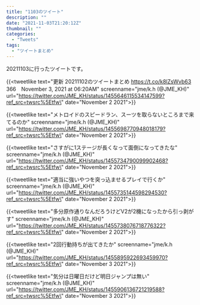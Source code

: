 ```yaml
---
title: "1103のツイート"
description: ""
date: "2021-11-03T21:20:12Z"
thumbnail: ""
categories:
  - "Tweets"
tags:
  - "ツイートまとめ"
---
```

20211103に行ったツイートです。
<!--more-->
{{<tweetlike text=\"更新 20211102のツイートまとめ https://t.co/k8lZsWvb63 366　November 3, 2021 at 06:20AM\" screenname=\"jme/k.h (@JME_KH)\" url=\"https://twitter.com/JME_KH/status/1455646115534147599?ref_src=twsrc%5Etfw\" date=\"November 2 2021\">}}

{{<tweetlike text=\"メトロイドのスピードラン、スーツを取らないところまで来てるのか\" screenname=\"jme/k.h (@JME_KH)\" url=\"https://twitter.com/JME_KH/status/1455698770948018179?ref_src=twsrc%5Etfw\" date=\"November 2 2021\">}}

{{<tweetlike text=\"さすがに1ステージが長くなって面倒になってきたな\" screenname=\"jme/k.h (@JME_KH)\" url=\"https://twitter.com/JME_KH/status/1455734790099902468?ref_src=twsrc%5Etfw\" date=\"November 2 2021\">}}

{{<tweetlike text=\"適当に強いやつを突っ込ませるプレイで行くか\" screenname=\"jme/k.h (@JME_KH)\" url=\"https://twitter.com/JME_KH/status/1455735144598294530?ref_src=twsrc%5Etfw\" date=\"November 2 2021\">}}

{{<tweetlike text=\"多分原作通りなんだろうけどV2が2機になったから引っ剥がす\" screenname=\"jme/k.h (@JME_KH)\" url=\"https://twitter.com/JME_KH/status/1455738076718776322?ref_src=twsrc%5Etfw\" date=\"November 2 2021\">}}

{{<tweetlike text=\"2回行動持ちが出てきたか\" screenname=\"jme/k.h (@JME_KH)\" url=\"https://twitter.com/JME_KH/status/1455895922693459970?ref_src=twsrc%5Etfw\" date=\"November 3 2021\">}}

{{<tweetlike text=\"気分は日曜日だけど明日ジャンプは無い\" screenname=\"jme/k.h (@JME_KH)\" url=\"https://twitter.com/JME_KH/status/1455906136721219588?ref_src=twsrc%5Etfw\" date=\"November 3 2021\">}}

